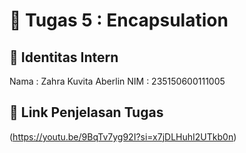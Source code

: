 # 📁 Tugas 5 : Encapsulation

## 👤 Identitas Intern
Nama : Zahra Kuvita Aberlin
NIM  : 235150600111005

## 🔗 Link Penjelasan Tugas

(https://youtu.be/9BqTv7yg92I?si=x7jDLHuhI2UTkb0n)

